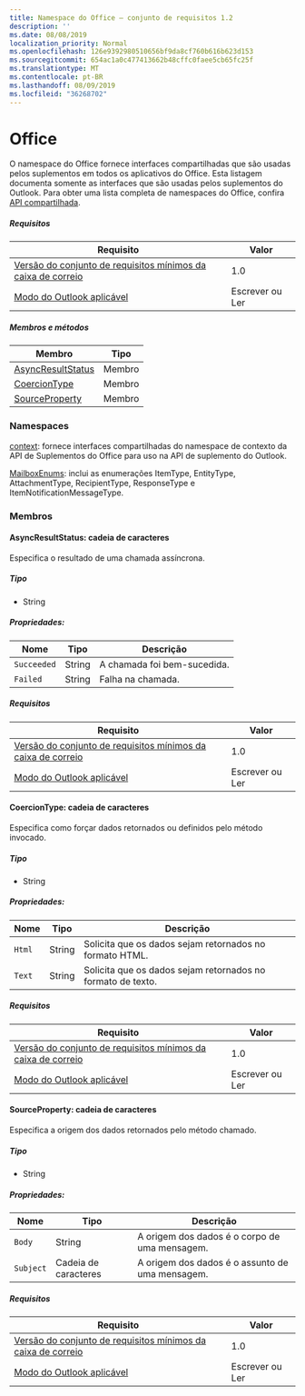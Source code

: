 ```yaml
---
title: Namespace do Office – conjunto de requisitos 1.2
description: ''
ms.date: 08/08/2019
localization_priority: Normal
ms.openlocfilehash: 126e9392980510656bf9da8cf760b616b623d153
ms.sourcegitcommit: 654ac1a0c477413662b48cffc0faee5cb65fc25f
ms.translationtype: MT
ms.contentlocale: pt-BR
ms.lasthandoff: 08/09/2019
ms.locfileid: "36268702"
---
```

# <a name="office"></a>Office

O namespace do Office fornece interfaces compartilhadas que são usadas pelos suplementos em todos os aplicativos do Office. Esta listagem documenta somente as interfaces que são usadas pelos suplementos do Outlook. Para obter uma lista completa de namespaces do Office, confira [API compartilhada](/javascript/api/office).

##### <a name="requirements"></a>Requisitos

|Requisito| Valor|
|---|---|
|[Versão do conjunto de requisitos mínimos da caixa de correio](/office/dev/add-ins/reference/requirement-sets/outlook-api-requirement-sets)| 1.0|
|[Modo do Outlook aplicável](/outlook/add-ins/#extension-points)| Escrever ou Ler|

##### <a name="members-and-methods"></a>Membros e métodos

| Membro | Tipo |
|--------|------|
| [AsyncResultStatus](#asyncresultstatus-string) | Membro |
| [CoercionType](#coerciontype-string) | Membro |
| [SourceProperty](#sourceproperty-string) | Membro |

### <a name="namespaces"></a>Namespaces

[context](office.context.md): fornece interfaces compartilhadas do namespace de contexto da API de Suplementos do Office para uso na API de suplemento do Outlook.

[MailboxEnums](/javascript/api/outlook/office.mailboxenums.attachmenttype?view=outlook-js-1.2): inclui as enumerações ItemType, EntityType, AttachmentType, RecipientType, ResponseType e ItemNotificationMessageType.

### <a name="members"></a>Membros

#### <a name="asyncresultstatus-string"></a>AsyncResultStatus: cadeia de caracteres

Especifica o resultado de uma chamada assíncrona.

##### <a name="type"></a>Tipo

*   String

##### <a name="properties"></a>Propriedades:

|Nome| Tipo| Descrição|
|---|---|---|
|`Succeeded`| String|A chamada foi bem-sucedida.|
|`Failed`| String|Falha na chamada.|

##### <a name="requirements"></a>Requisitos

|Requisito| Valor|
|---|---|
|[Versão do conjunto de requisitos mínimos da caixa de correio](/office/dev/add-ins/reference/requirement-sets/outlook-api-requirement-sets)| 1.0|
|[Modo do Outlook aplicável](/outlook/add-ins/#extension-points)| Escrever ou Ler|

#### <a name="coerciontype-string"></a>CoercionType: cadeia de caracteres

Especifica como forçar dados retornados ou definidos pelo método invocado.

##### <a name="type"></a>Tipo

*   String

##### <a name="properties"></a>Propriedades:

|Nome| Tipo| Descrição|
|---|---|---|
|`Html`| String|Solicita que os dados sejam retornados no formato HTML.|
|`Text`| String|Solicita que os dados sejam retornados no formato de texto.|

##### <a name="requirements"></a>Requisitos

|Requisito| Valor|
|---|---|
|[Versão do conjunto de requisitos mínimos da caixa de correio](/office/dev/add-ins/reference/requirement-sets/outlook-api-requirement-sets)| 1.0|
|[Modo do Outlook aplicável](/outlook/add-ins/#extension-points)| Escrever ou Ler|

#### <a name="sourceproperty-string"></a>SourceProperty: cadeia de caracteres

Especifica a origem dos dados retornados pelo método chamado.

##### <a name="type"></a>Tipo

*   String

##### <a name="properties"></a>Propriedades:

|Nome| Tipo| Descrição|
|---|---|---|
|`Body`| String|A origem dos dados é o corpo de uma mensagem.|
|`Subject`| Cadeia de caracteres|A origem dos dados é o assunto de uma mensagem.|

##### <a name="requirements"></a>Requisitos

|Requisito| Valor|
|---|---|
|[Versão do conjunto de requisitos mínimos da caixa de correio](/office/dev/add-ins/reference/requirement-sets/outlook-api-requirement-sets)| 1.0|
|[Modo do Outlook aplicável](/outlook/add-ins/#extension-points)| Escrever ou Ler|
